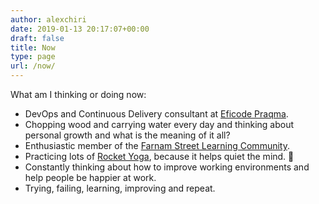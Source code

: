 ```yaml
---
author: alexchiri
date: 2019-01-13 20:17:07+00:00
draft: false
title: Now
type: page
url: /now/
---
```


What am I thinking or doing now:

* DevOps and Continuous Delivery consultant at [Eficode Praqma](https://www.praqma.com).
* Chopping wood and carrying water every day and thinking about personal growth and what is the meaning of it all? 
* Enthusiastic member of the [Farnam Street Learning Community](https://fs.blog/membership).
* Practicing lots of [Rocket Yoga](https://en.wikipedia.org/wiki/Larry_Schultz), because it helps quiet the mind. 🙏
* Constantly thinking about how to improve working environments and help people be happier at work.
* Trying, failing, learning, improving and repeat.

